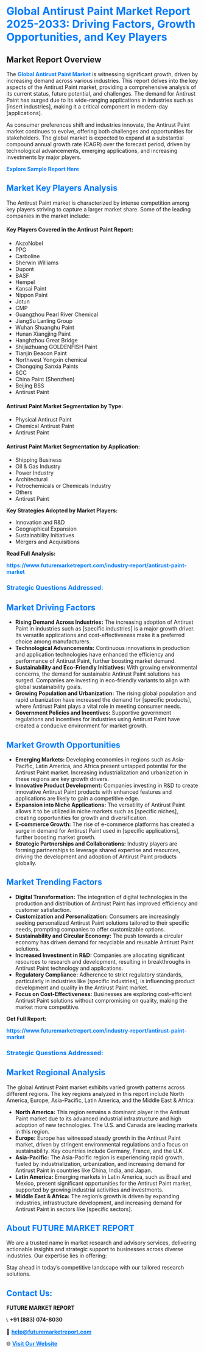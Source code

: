 <h1 style="color: #007BFF;">Global Antirust Paint Market Report 2025-2033: Driving Factors, Growth Opportunities, and Key Players</h1>

<section id="overview">
<h2>Market Report Overview</h2>
<p>The <a href="https://www.futuremarketreport.com/industry-report/antirust-paint-market" style="color: #007BFF; text-decoration: none;"><strong>Global Antirust Paint Market</strong></a> is witnessing significant growth, driven by increasing demand across various industries. This report delves into the key aspects of the Antirust Paint market, providing a comprehensive analysis of its current status, future potential, and challenges. The demand for Antirust Paint has surged due to its wide-ranging applications in industries such as [insert industries], making it a critical component in modern-day [applications].</p>
<p>As consumer preferences shift and industries innovate, the Antirust Paint market continues to evolve, offering both challenges and opportunities for stakeholders. The global market is expected to expand at a substantial compound annual growth rate (CAGR) over the forecast period, driven by technological advancements, emerging applications, and increasing investments by major players.</p>
</section>

<section id="overview">
<p><a href="https://www.futuremarketreport.com/request-sample/reportId=89810" style="color: #007BFF; text-decoration: none;"><strong>Explore Sample Report Here</strong></a></p>
</section>

<section id="key-players">
<h2 style="color: #007BFF;">Market Key Players Analysis</h2>
<p>The Antirust Paint market is characterized by intense competition among key players striving to capture a larger market share. Some of the leading companies in the market include:</p>
<h4>Key Players Covered in the Antirust Paint Report:</h4>
<ul><li>AkzoNobel</li><li>PPG</li><li>Carboline</li><li>Sherwin Williams</li><li>Dupont</li><li>BASF</li><li>Hempel</li><li>Kansai Paint</li><li>Nippon Paint</li><li>Jotun</li><li>CMP</li><li>Guangzhou Pearl River Chemical</li><li>JiangSu Lanling Group</li><li>Wuhan Shuanghu Paint</li><li>Hunan Xiangjing Paint</li><li>Hanghzhou Great Bridge</li><li>Shijiazhuang GOLDENFISH Paint</li><li>Tianjin Beacon Paint</li><li>Northwest Yongxin chemical</li><li>Chongqing Sanxia Paints</li><li>SCC</li><li>China Paint (Shenzhen)</li><li>Beijing BSS</li><li>Antirust Paint</li></ul>
<h4>Antirust Paint Market Segmentation by Type:</h4>
<ul><li>Physical Antirust Paint</li><li>Chemical Antirust Paint</li><li>Antirust Paint</li></ul>

<h4>Antirust Paint Market Segmentation by Application:</h4>
<ul><li>Shipping Business</li><li>Oil &amp; Gas Industry</li><li>Power Industry</li><li>Architectural</li><li>Petrochemicals or Chemicals Industry</li><li>Others</li><li>Antirust Paint</li></ul>
<p><strong>Key Strategies Adopted by Market Players:</strong></p>
<ul>
<li>Innovation and R&D</li>
<li>Geographical Expansion</li>
<li>Sustainability Initiatives</li>
<li>Mergers and Acquisitions</li>
</ul>
</section>

<section>
<p><strong>Read Full Analysis: </strong></p><a href="https://www.futuremarketreport.com/industry-report/antirust-paint-market" style="color: #007BFF; text-decoration: none;"><strong>https://www.futuremarketreport.com/industry-report/antirust-paint-market</strong></a>
<h3 style="color: #007BFF;">Strategic Questions Addressed:</h3>
</section>

<section id="driving-factors">
<h2 style="color: #007BFF;">Market Driving Factors</h2>
<ul>
<li><strong>Rising Demand Across Industries:</strong> The increasing adoption of Antirust Paint in industries such as [specific industries] is a major growth driver. Its versatile applications and cost-effectiveness make it a preferred choice among manufacturers.</li>
<li><strong>Technological Advancements:</strong> Continuous innovations in production and application technologies have enhanced the efficiency and performance of Antirust Paint, further boosting market demand.</li>
<li><strong>Sustainability and Eco-Friendly Initiatives:</strong> With growing environmental concerns, the demand for sustainable Antirust Paint solutions has surged. Companies are investing in eco-friendly variants to align with global sustainability goals.</li>
<li><strong>Growing Population and Urbanization:</strong> The rising global population and rapid urbanization have increased the demand for [specific products], where Antirust Paint plays a vital role in meeting consumer needs.</li>
<li><strong>Government Policies and Incentives:</strong> Supportive government regulations and incentives for industries using Antirust Paint have created a conducive environment for market growth.</li>
</ul>
</section>

<section id="growth-opportunities">
<h2 style="color: #007BFF;">Market Growth Opportunities</h2>
<ul>
<li><strong>Emerging Markets:</strong> Developing economies in regions such as Asia-Pacific, Latin America, and Africa present untapped potential for the Antirust Paint market. Increasing industrialization and urbanization in these regions are key growth drivers.</li>
<li><strong>Innovative Product Development:</strong> Companies investing in R&D to create innovative Antirust Paint products with enhanced features and applications are likely to gain a competitive edge.</li>
<li><strong>Expansion into Niche Applications:</strong> The versatility of Antirust Paint allows it to be utilized in niche markets such as [specific niches], creating opportunities for growth and diversification.</li>
<li><strong>E-commerce Growth:</strong> The rise of e-commerce platforms has created a surge in demand for Antirust Paint used in [specific applications], further boosting market growth.</li>
<li><strong>Strategic Partnerships and Collaborations:</strong> Industry players are forming partnerships to leverage shared expertise and resources, driving the development and adoption of Antirust Paint products globally.</li>
</ul>
</section>

<section id="trending-factors">
<h2 style="color: #007BFF;">Market Trending Factors</h2>
<ul>
<li><strong>Digital Transformation:</strong> The integration of digital technologies in the production and distribution of Antirust Paint has improved efficiency and customer satisfaction.</li>
<li><strong>Customization and Personalization:</strong> Consumers are increasingly seeking personalized Antirust Paint solutions tailored to their specific needs, prompting companies to offer customizable options.</li>
<li><strong>Sustainability and Circular Economy:</strong> The push towards a circular economy has driven demand for recyclable and reusable Antirust Paint solutions.</li>
<li><strong>Increased Investment in R&D:</strong> Companies are allocating significant resources to research and development, resulting in breakthroughs in Antirust Paint technology and applications.</li>
<li><strong>Regulatory Compliance:</strong> Adherence to strict regulatory standards, particularly in industries like [specific industries], is influencing product development and quality in the Antirust Paint market.</li>
<li><strong>Focus on Cost-Effectiveness:</strong> Businesses are exploring cost-efficient Antirust Paint solutions without compromising on quality, making the market more competitive.</li>
</ul>
</section>

<section>
<p><strong>Get Full Report: </strong></p><a href="https://www.futuremarketreport.com/industry-report/antirust-paint-market" style="color: #007BFF; text-decoration: none;"><strong>https://www.futuremarketreport.com/industry-report/antirust-paint-market</strong></a>
<h3 style="color: #007BFF;">Strategic Questions Addressed:</h3>
</section>


<section id="regional-analysis">
<h2 style="color: #007BFF;">Market Regional Analysis</h2>
<p>The global Antirust Paint market exhibits varied growth patterns across different regions. The key regions analyzed in this report include North America, Europe, Asia-Pacific, Latin America, and the Middle East & Africa:</p>
<ul>
<li><strong>North America:</strong> This region remains a dominant player in the Antirust Paint market due to its advanced industrial infrastructure and high adoption of new technologies. The U.S. and Canada are leading markets in this region.</li>
<li><strong>Europe:</strong> Europe has witnessed steady growth in the Antirust Paint market, driven by stringent environmental regulations and a focus on sustainability. Key countries include Germany, France, and the U.K.</li>
<li><strong>Asia-Pacific:</strong> The Asia-Pacific region is experiencing rapid growth, fueled by industrialization, urbanization, and increasing demand for Antirust Paint in countries like China, India, and Japan.</li>
<li><strong>Latin America:</strong> Emerging markets in Latin America, such as Brazil and Mexico, present significant opportunities for the Antirust Paint market, supported by growing industrial activities and investments.</li>
<li><strong>Middle East & Africa:</strong> The region’s growth is driven by expanding industries, infrastructure development, and increasing demand for Antirust Paint in sectors like [specific sectors].</li>
</ul>
</section>

<footer>
<h2 style="color: #007BFF;">About FUTURE MARKET REPORT</h2>
<p>We are a trusted name in market research and advisory services, delivering actionable insights and strategic support to businesses across diverse industries. Our expertise lies in offering:</p>

<p>Stay ahead in today’s competitive landscape with our tailored research solutions.</p>

<h2 style="color: #007BFF;">Contact Us:</h2>
<p><strong>FUTURE MARKET REPORT</strong></p>
<p>📞 <strong>+91 (883) 074-8030</strong></p>
<p>📧 <strong><a href="mailto:help@futuremarketreport.com" style="color: #007BFF;">help@futuremarketreport.com</a></strong></p>
<p>🌐 <strong><a href="https://www.futuremarketreport.com/" style="color: #007BFF;">Visit Our Website</a></strong></p>
</footer>